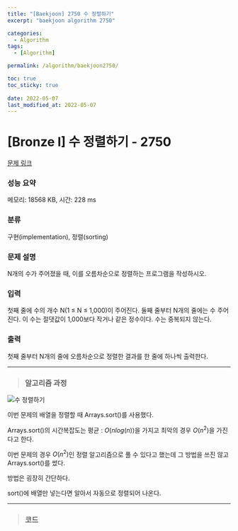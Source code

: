 ```yaml
---
title: "[Baekjoon] 2750 수 정렬하기"
excerpt: "baekjoon algorithm 2750"

categories:
  - Algorithm
tags:
  - [Algorithm]

permalink: /algorithm/baekjoon2750/

toc: true
toc_sticky: true
 
date: 2022-05-07
last_modified_at: 2022-05-07
---
```


# [Bronze I] 수 정렬하기 - 2750

[문제 링크](https://www.acmicpc.net/problem/2750)

### 성능 요약

메모리: 18568 KB, 시간: 228 ms

### 분류

구현(implementation), 정렬(sorting)

### 문제 설명

<p>N개의 수가 주어졌을 때, 이를 오름차순으로 정렬하는 프로그램을 작성하시오.</p>

### 입력

 <p>첫째 줄에 수의 개수 N(1 ≤ N ≤ 1,000)이 주어진다. 둘째 줄부터 N개의 줄에는 수 주어진다. 이 수는 절댓값이 1,000보다 작거나 같은 정수이다. 수는 중복되지 않는다.</p>

### 출력

 <p>첫째 줄부터 N개의 줄에 오름차순으로 정렬한 결과를 한 줄에 하나씩 출력한다.</p>



---
> ### 알고리즘 과정

![수 정렬하기](https://jsw6701.github.io/assets/images/posts_img/수_정렬하기1.JPG)

이번 문제의 배열을 정렬할 때 Arrays.sort()를 사용했다.

Arrays.sort()의 시간복잡도는 평균 : $O(nlog(n))$을 가지고 최악의 경우 $O(n^2)$을 가진다고 한다.

이번 문제의 경우 $O(n^2)$인 정렬 알고리즘으로 풀 수 있다고 했는데 그 방법을 쓰진 않고 Arrays.sort()를 썼다.

방법은 굉장히 간단하다.

sort()에 배열만 넣는다면 알아서 자동으로 정렬되어 나온다.


---
> ### 코드


<script src="https://gist.github.com/jsw6701/c06ceb7912f52894ce72723c35c6088a.js"></script>


